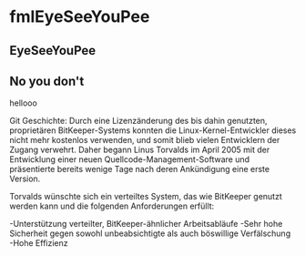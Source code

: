 # fmlEyeSeeYouPee

EyeSeeYouPee
-

No you don't
-

hellooo

Git Geschichte:
Durch eine Lizenzänderung des bis dahin genutzten, proprietären BitKeeper-Systems konnten die Linux-Kernel-Entwickler dieses nicht mehr 
kostenlos verwenden, und somit blieb vielen Entwicklern der Zugang verwehrt. Daher begann Linus Torvalds im April 2005 mit der Entwicklung 
einer neuen Quellcode-Management-Software und präsentierte bereits wenige Tage nach deren Ankündigung eine erste Version.

Torvalds wünschte sich ein verteiltes System, das wie BitKeeper genutzt werden kann und die folgenden Anforderungen erfüllt:

-Unterstützung verteilter, BitKeeper-ähnlicher Arbeitsabläufe
-Sehr hohe Sicherheit gegen sowohl unbeabsichtigte als auch böswillige Verfälschung
-Hohe Effizienz
